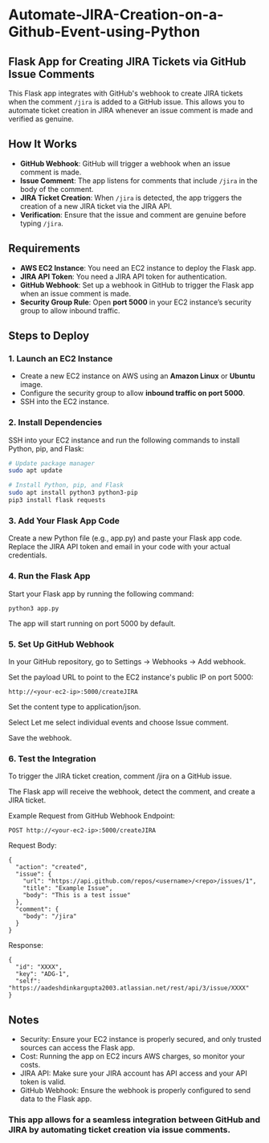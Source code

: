 # Automate-JIRA-Creation-on-a-Github-Event-using-Python

## Flask App for Creating JIRA Tickets via GitHub Issue Comments

This Flask app integrates with GitHub's webhook to create JIRA tickets when the comment `/jira` is added to a GitHub issue. This allows you to automate ticket creation in JIRA whenever an issue comment is made and verified as genuine.

## How It Works

- **GitHub Webhook**: GitHub will trigger a webhook when an issue comment is made.
- **Issue Comment**: The app listens for comments that include `/jira` in the body of the comment.
- **JIRA Ticket Creation**: When `/jira` is detected, the app triggers the creation of a new JIRA ticket via the JIRA API.
- **Verification**: Ensure that the issue and comment are genuine before typing `/jira`.

## Requirements

- **AWS EC2 Instance**: You need an EC2 instance to deploy the Flask app.
- **JIRA API Token**: You need a JIRA API token for authentication.
- **GitHub Webhook**: Set up a webhook in GitHub to trigger the Flask app when an issue comment is made.
- **Security Group Rule**: Open **port 5000** in your EC2 instance’s security group to allow inbound traffic.

## Steps to Deploy

### 1. Launch an EC2 Instance
- Create a new EC2 instance on AWS using an **Amazon Linux** or **Ubuntu** image.
- Configure the security group to allow **inbound traffic on port 5000**.
- SSH into the EC2 instance.

### 2. Install Dependencies
SSH into your EC2 instance and run the following commands to install Python, pip, and Flask:

```bash
# Update package manager
sudo apt update

# Install Python, pip, and Flask
sudo apt install python3 python3-pip
pip3 install flask requests

```
### 3. Add Your Flask App Code
Create a new Python file (e.g., app.py) and paste your Flask app code. Replace the JIRA API token and email in your code with your actual credentials.

### 4. Run the Flask App
Start your Flask app by running the following command:
```
python3 app.py
```
The app will start running on port 5000 by default.

### 5. Set Up GitHub Webhook
In your GitHub repository, go to Settings → Webhooks → Add webhook.

Set the payload URL to point to the EC2 instance's public IP on port 5000:

```
http://<your-ec2-ip>:5000/createJIRA
```
Set the content type to application/json.

Select Let me select individual events and choose Issue comment.

Save the webhook.

### 6. Test the Integration
To trigger the JIRA ticket creation, comment /jira on a GitHub issue.

The Flask app will receive the webhook, detect the comment, and create a JIRA ticket.

Example Request from GitHub Webhook
Endpoint:
```
POST http://<your-ec2-ip>:5000/createJIRA
```

Request Body:
```
{
  "action": "created",
  "issue": {
    "url": "https://api.github.com/repos/<username>/<repo>/issues/1",
    "title": "Example Issue",
    "body": "This is a test issue"
  },
  "comment": {
    "body": "/jira"
  }
}
```
Response:
```
{
  "id": "XXXX",
  "key": "ADG-1",
  "self": "https://aadeshdinkargupta2003.atlassian.net/rest/api/3/issue/XXXX"
}
```
## Notes

- Security: Ensure your EC2 instance is properly secured, and only trusted sources can access the Flask app.
- Cost: Running the app on EC2 incurs AWS charges, so monitor your costs.
- JIRA API: Make sure your JIRA account has API access and your API token is valid.
- GitHub Webhook: Ensure the webhook is properly configured to send data to the Flask app.

### This app allows for a seamless integration between GitHub and JIRA by automating ticket creation via issue comments.
